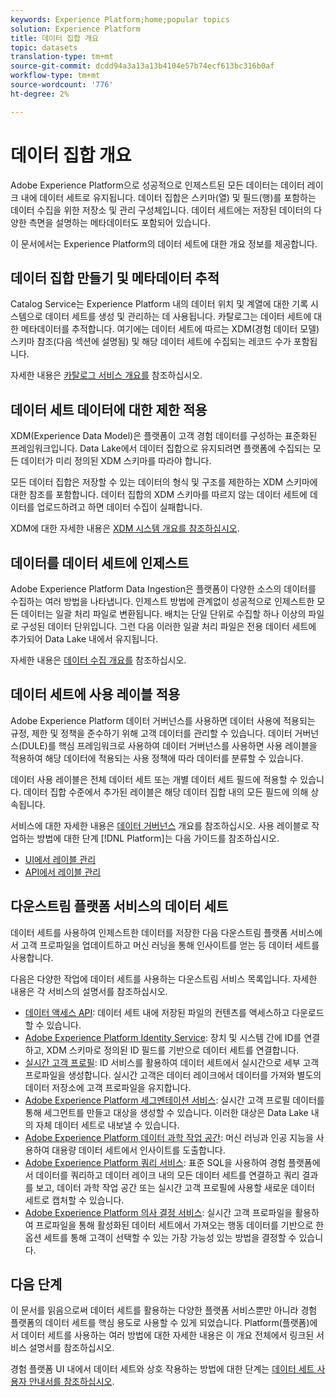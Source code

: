 ```yaml
---
keywords: Experience Platform;home;popular topics
solution: Experience Platform
title: 데이터 집합 개요
topic: datasets
translation-type: tm+mt
source-git-commit: dcdd94a3a13a13b4104e57b74ecf613bc316b0af
workflow-type: tm+mt
source-wordcount: '776'
ht-degree: 2%

---
```



# 데이터 집합 개요

Adobe Experience Platform으로 성공적으로 인제스트된 모든 데이터는 데이터 레이크 내에 데이터 세트로 유지됩니다. 데이터 집합은 스키마(열) 및 필드(행)를 포함하는 데이터 수집을 위한 저장소 및 관리 구성체입니다. 데이터 세트에는 저장된 데이터의 다양한 측면을 설명하는 메타데이터도 포함되어 있습니다.

이 문서에서는 Experience Platform의 데이터 세트에 대한 개요 정보를 제공합니다.

## 데이터 집합 만들기 및 메타데이터 추적

Catalog Service는 Experience Platform 내의 데이터 위치 및 계열에 대한 기록 시스템으로 데이터 세트를 생성 및 관리하는 데 사용됩니다. 카탈로그는 데이터 세트에 대한 메타데이터를 추적합니다. 여기에는 데이터 세트에 따르는 XDM(경험 데이터 모델) 스키마 참조(다음 섹션에 설명됨) 및 해당 데이터 세트에 수집되는 레코드 수가 포함됩니다.

자세한 내용은 [카탈로그 서비스 개요를](../home.md) 참조하십시오.

## 데이터 세트 데이터에 대한 제한 적용

XDM(Experience Data Model)은 플랫폼이 고객 경험 데이터를 구성하는 표준화된 프레임워크입니다. Data Lake에서 데이터 집합으로 유지되려면 플랫폼에 수집되는 모든 데이터가 미리 정의된 XDM 스키마를 따라야 합니다.

모든 데이터 집합은 저장할 수 있는 데이터의 형식 및 구조를 제한하는 XDM 스키마에 대한 참조를 포함합니다. 데이터 집합의 XDM 스키마를 따르지 않는 데이터 세트에 데이터를 업로드하려고 하면 데이터 수집이 실패합니다.

XDM에 대한 자세한 내용은 [XDM 시스템 개요를 참조하십시오](../../xdm/home.md).

## 데이터를 데이터 세트에 인제스트

Adobe Experience Platform Data Ingestion은 플랫폼이 다양한 소스의 데이터를 수집하는 여러 방법을 나타냅니다. 인제스트 방법에 관계없이 성공적으로 인제스트한 모든 데이터는 일괄 처리 파일로 변환됩니다. 배치는 단일 단위로 수집할 하나 이상의 파일로 구성된 데이터 단위입니다. 그런 다음 이러한 일괄 처리 파일은 전용 데이터 세트에 추가되어 Data Lake 내에서 유지됩니다.

자세한 내용은 [데이터 수집 개요를](../../ingestion/home.md) 참조하십시오.

## 데이터 세트에 사용 레이블 적용

Adobe Experience Platform 데이터 거버넌스를 사용하면 데이터 사용에 적용되는 규정, 제한 및 정책을 준수하기 위해 고객 데이터를 관리할 수 있습니다. 데이터 거버넌스(DULE)를 핵심 프레임워크로 사용하여 데이터 거버넌스를 사용하면 사용 레이블을 적용하여 해당 데이터에 적용되는 사용 정책에 따라 데이터를 분류할 수 있습니다.

데이터 사용 레이블은 전체 데이터 세트 또는 개별 데이터 세트 필드에 적용할 수 있습니다. 데이터 집합 수준에서 추가된 레이블은 해당 데이터 집합 내의 모든 필드에 의해 상속됩니다.

서비스에 대한 자세한 내용은 [데이터 거버넌스](../../data-governance/home.md) 개요를 참조하십시오. 사용 레이블로 작업하는 방법에 대한 단계 [!DNL Platform]는 다음 가이드를 참조하십시오.

* [UI에서 레이블 관리](../../data-governance/labels/user-guide.md)
* [API에서 레이블 관리](../../data-governance/labels/api.md)

## 다운스트림 플랫폼 서비스의 데이터 세트

데이터 세트를 사용하여 인제스트한 데이터를 저장한 다음 다운스트림 플랫폼 서비스에서 고객 프로파일을 업데이트하고 머신 러닝을 통해 인사이트를 얻는 등 데이터 세트를 사용합니다.

다음은 다양한 작업에 데이터 세트를 사용하는 다운스트림 서비스 목록입니다. 자세한 내용은 각 서비스의 설명서를 참조하십시오.

* [데이터 액세스 API](../../data-access/home.md): 데이터 세트 내에 저장된 파일의 컨텐츠를 액세스하고 다운로드할 수 있습니다.
* [Adobe Experience Platform Identity Service](../../identity-service/home.md): 장치 및 시스템 간에 ID를 연결하고, XDM 스키마로 정의된 ID 필드를 기반으로 데이터 세트를 연결합니다.
* [실시간 고객 프로필](../../profile/home.md): ID 서비스를 활용하여 데이터 세트에서 실시간으로 세부 고객 프로파일을 생성합니다. 실시간 고객은 데이터 레이크에서 데이터를 가져와 별도의 데이터 저장소에 고객 프로파일을 유지합니다.
* [Adobe Experience Platform 세그멘테이션 서비스](../../segmentation/home.md): 실시간 고객 프로필 데이터를 통해 세그먼트를 만들고 대상을 생성할 수 있습니다. 이러한 대상은 Data Lake 내의 자체 데이터 세트로 내보낼 수 있습니다.
* [Adobe Experience Platform 데이터 과학 작업 공간](../../data-science-workspace/home.md): 머신 러닝과 인공 지능을 사용하여 대용량 데이터 세트에서 인사이트를 도출합니다.
* [Adobe Experience Platform 쿼리 서비스](../../query-service/home.md): 표준 SQL을 사용하여 경험 플랫폼에서 데이터를 쿼리하고 데이터 레이크 내의 모든 데이터 세트를 연결하고 쿼리 결과를 보고, 데이터 과학 작업 공간 또는 실시간 고객 프로필에 사용할 새로운 데이터 세트로 캡처할 수 있습니다.
* [Adobe Experience Platform 의사 결정 서비스](../../decisioning-service/home.md): 실시간 고객 프로파일을 활용하여 프로파일을 통해 활성화된 데이터 세트에서 가져오는 행동 데이터를 기반으로 한 옵션 세트를 통해 고객이 선택할 수 있는 가장 가능성 있는 방법을 결정할 수 있습니다.

## 다음 단계

이 문서를 읽음으로써 데이터 세트를 활용하는 다양한 플랫폼 서비스뿐만 아니라 경험 플랫폼의 데이터 세트를 핵심 용도로 사용할 수 있게 되었습니다. Platform(플랫폼)에서 데이터 세트를 사용하는 여러 방법에 대한 자세한 내용은 이 개요 전체에서 링크된 서비스 설명서를 참조하십시오.

경험 플랫폼 UI 내에서 데이터 세트와 상호 작용하는 방법에 대한 단계는 [데이터 세트 사용자 안내서를 참조하십시오](user-guide.md).